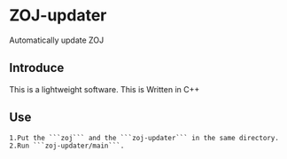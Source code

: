 # ZOJ-updater
Automatically update ZOJ
## Introduce
This is a lightweight software.
This is Written in C++
## Use
    1.Put the ```zoj``` and the ```zoj-updater``` in the same directory.
    2.Run ```zoj-updater/main```. 

